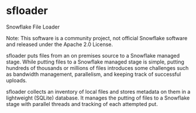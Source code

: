 # sfloader
Snowflake File Loader

Note: This software is a community project, not official Snowflake software and released under the Apache 2.0 License.

sfloader puts files from an on premises source to a Snowflake managed stage. While putting files to a Snowflake managed stage is simple, putting hundreds of thousands or millions of files introduces some challenges such as bandwidth management, parallelism, and keeping track of successful uploads.

sfloader collects an inventory of local files and stores metadata on them in a lightweight (SQLite) database. It manages the putting of files to a Snowflake stage with parallel threads and tracking of each attempted put.
